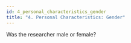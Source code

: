 ```yaml
---
id: 4_personal_characteristics_gender
title: "4. Personal Characteristics: Gender"
---
```

Was the researcher male or female? 